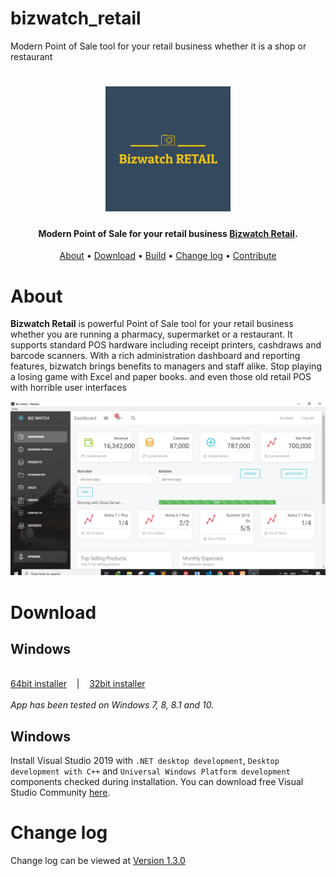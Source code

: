 # bizwatch_retail
Modern Point of Sale tool for your retail business whether it is a shop or restaurant
<h1 align="center">
  <a href="https://tupimelab.com/retail-pos/"><img src="https://github.com/tupime-insights/bizwatch_retail/blob/support-plan/assets/logo.png?raw=true" alt="bizwatch retail" width="200"></a>
</h1>

<h4 align="center">Modern Point of Sale for your retail business <a href="https://tupimelab.com/retail-pos/" target="_blank">Bizwatch Retail</a>.</h4>


<p align="center">
  <a href="#about">About</a> •
  <a href="#download">Download</a> •
  <a href="#build">Build</a> •
  <a href="#change-log">Change log</a> •
  <a href="#contribute">Contribute</a>
</p>

# About

  **Bizwatch Retail** is powerful Point of Sale tool for your retail business whether you are running a pharmacy, supermarket or a restaurant.
  It supports standard POS hardware including receipt printers, cashdraws and barcode scanners.
  With a rich administration dashboard and reporting features, bizwatch brings benefits to managers and staff alike.
  Stop playing a losing game with Excel and paper books. and even those old
   retail POS with horrible user interfaces

<img src="https://github.com/tupime-insights/bizwatch_retail/blob/support-plan/assets/bizwatch%20report.JPG?raw=true"
         alt="Bizwatch POS">

# Download

## Windows

<br/>
<a href="https://github.com/tupime-insights/bizwatch_retail/releases/download/1.3.0/bizwatch_retail_64bit.zip">64bit installer</a>&nbsp;&nbsp;&nbsp;&nbsp;|&nbsp;&nbsp;&nbsp;&nbsp;<a href="https://github.com/tupime-insights/bizwatch_retail/releases/download/1.3.0/bizwatch_retail_32bit.zip">32bit installer</a>
<br/>
<br/>
<i>App has been tested on Windows 7, 8, 8.1 and 10.</i>


 ## Windows

Install Visual Studio 2019 with `.NET desktop development`, `Desktop development with C++` and `Universal Windows Platform development` components checked during installation. You can download free Visual Studio Community [here](https://visualstudio.microsoft.com/vs/community/).

# Change log

Change log can be viewed at [Version 1.3.0](https://github.com/tupime-insights/bizwatch_retail/blob/support-plan/release-notes/app-1.3.0.md/)
